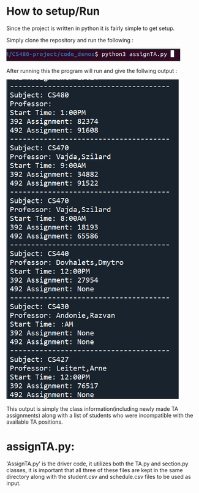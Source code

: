 # How to setup/Run

Since the project is written in python it is fairly simple to get setup.

Simply clone the repository and run the following :

![alt_text](/documentation/to_start.png)

After running this the program will run and give the follwing output :

![alt_text](/documentation/finalized_output.png)

This output is simply the class information(including newly made TA assignments) along with a list of students who were incompatible with the available TA positions.

# assignTA.py:

'AssignTA.py' is the driver code, it utilizes both the TA.py and section.py classes, it is important that all three of these files are kept in the same directory along with the student.csv and schedule.csv files to be used as input.
 
